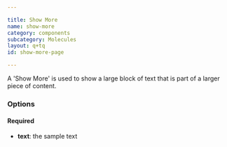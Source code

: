```yaml
---

title: Show More
name: show-more
category: components
subcategory: Molecules
layout: q+tq
id: show-more-page

---
```


<div class="lead"><p>A 'Show More' is used to show a large block of text that is part of a larger piece of content.</p></div>

<script>
component("show-more", { "text": "<p>Here's some sample text</p>" });
</script>

### Options

#### Required

* **text**: the sample text
